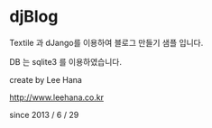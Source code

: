 djBlog
======

Textile 과 dJango를 이용하여 블로그 만들기 샘플 입니다.

DB 는 sqlite3 를 이용하였습니다.

create by Lee Hana

http://www.leehana.co.kr

since 2013 / 6 / 29
